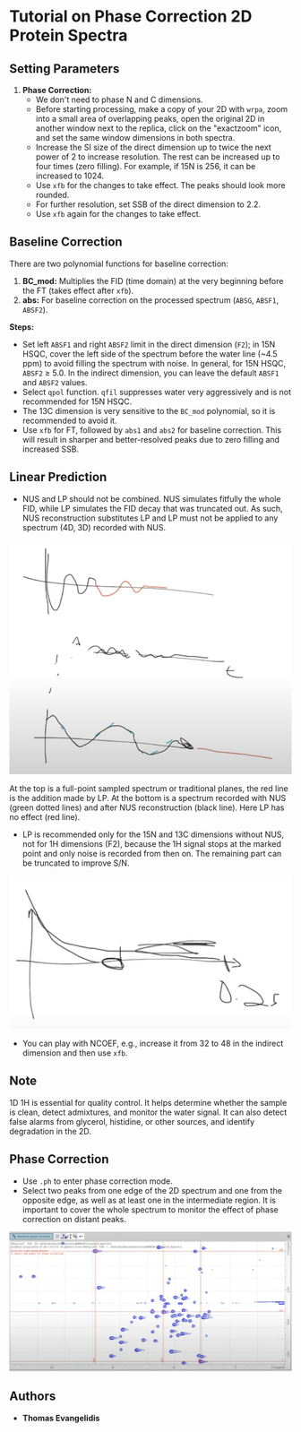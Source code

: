 # Tutorial on Phase Correction 2D Protein Spectra

## Setting Parameters

1. **Phase Correction:**
   - We don't need to phase N and C dimensions.
   - Before starting processing, make a copy of your 2D with `wrpa`, zoom into a small area of overlapping peaks, open the original 2D in another window next to the replica, click on the "exactzoom" icon, and set the same window dimensions in both spectra.
   - Increase the SI size of the direct dimension up to twice the next power of 2 to increase resolution. The rest can be increased up to four times (zero filling). For example, if 15N is 256, it can be increased to 1024.
   - Use `xfb` for the changes to take effect. The peaks should look more rounded.
   - For further resolution, set SSB of the direct dimension to 2.2.
   - Use `xfb` again for the changes to take effect.

## Baseline Correction

There are two polynomial functions for baseline correction:
1. **BC_mod:** Multiplies the FID (time domain) at the very beginning before the FT (takes effect after `xfb`).
2. **abs:** For baseline correction on the processed spectrum (`ABSG`, `ABSF1`, `ABSF2`).

**Steps:**
- Set left `ABSF1` and right `ABSF2` limit in the direct dimension (`F2`); in 15N HSQC, cover the left side of the 
spectrum before the water line (~4.5 ppm) to avoid filling the spectrum with noise. In general, for 15N HSQC, 
`ABSF2` ≥ 5.0. In the indirect dimension, you can leave the default `ABSF1` and `ABSF2` values.
- Select `qpol` function. `qfil` suppresses water very aggressively and is not recommended for 15N HSQC.
- The 13C dimension is very sensitive to the `BC_mod` polynomial, so it is recommended to avoid it.
- Use `xfb` for FT, followed by `abs1` and `abs2` for baseline correction. This will result in sharper and 
better-resolved peaks due to zero filling and increased SSB.

## Linear Prediction

- NUS and LP should not be combined. NUS simulates fitfully the whole FID, while LP simulates the FID decay that was truncated out. As such, NUS reconstruction substitutes LP and LP must not be applied to any spectrum (4D, 3D) recorded with NUS.

![Linear Prediction vs NUS](images/Linear_Prediction_vs_NUS.png)

At the top is a full-point sampled spectrum or traditional planes, the red line is the addition made by LP. At the bottom is a spectrum 
recorded with NUS (green dotted lines) and after NUS reconstruction (black line). Here LP has no effect (red line).

- LP is recommended only for the 15N and 13C dimensions without NUS, not for 1H dimensions (F2), because the 1H signal stops at the marked point and only noise is recorded from then on. The remaining part can be truncated to improve S/N.

![1H Signal Recording](images/1H_signal_recording.png)

- You can play with NCOEF, e.g., increase it from 32 to 48 in the indirect dimension and then use `xfb`.

## Note

1D 1H is essential for quality control. It helps determine whether the sample is clean, detect admixtures, and monitor the water signal. It can also detect false alarms from glycerol, histidine, or other sources, and identify degradation in the 2D.

## Phase Correction

- Use `.ph` to enter phase correction mode.
- Select two peaks from one edge of the 2D spectrum and one from the opposite edge, as well as at least one in the intermediate region. It is important to cover the whole spectrum to monitor the effect of phase correction on distant peaks.

![2D Peak Selection](./images/2D_peak_selection.png)

## Authors

- **Thomas Evangelidis**
